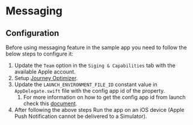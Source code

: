 # Messaging

## Configuration
Before using messaging feature in the sample app you need to follow the below steps to configure it:

1. Update the `Team` option in the `Siging & Capabilities` tab with the available Apple account. 
1. Setup [Journey Optimizer](https://developer.adobe.com/client-sdks/documentation/adobe-journey-optimizer/).
1. Update the `LAUNCH_ENVIRONMENT_FILE_ID` constant value in `AppDelegate.swift` file with the config app id of the property.
    1. For more information on how to get the config app id from launch check this [document](https://experienceleague.adobe.com/docs/launch/using/publish/environments/environments.html?lang=en#mobile-configuration).
1. After following the above steps Run the app on an iOS device (Apple Push Notification cannot be delivered to a Simulator).